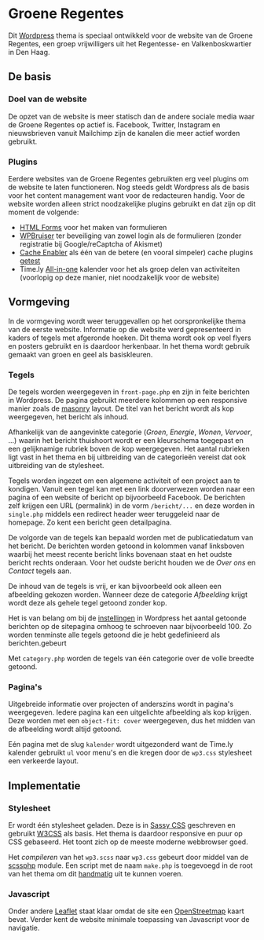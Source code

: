 # Groene Regentes

Dit [Wordpress](https://wordpress.org) thema is speciaal ontwikkeld voor de website van de Groene Regentes, een groep vrijwilligers uit het Regentesse- en Valkenboskwartier in Den Haag.

## De basis

### Doel van de website

De opzet van de website is meer statisch dan de andere sociale media waar de Groene Regentes op actief is. Facebook, Twitter, Instagram en nieuwsbrieven vanuit Mailchimp zijn de kanalen die meer actief worden gebruikt.

### Plugins

Eerdere websites van de Groene Regentes gebruikten erg veel plugins om de website te laten functioneren. Nog steeds geldt Wordpress als de basis voor het content management want voor de redacteuren handig. 	Voor de website worden alleen strict noodzakelijke plugins gebruikt en dat zijn op dit moment de volgende:
* [HTML Forms](https://wordpress.org/plugins/html-forms/) voor het maken van formulieren
* [WPBruiser](https://wordpress.org/plugins/goodbye-captcha/) ter beveiliging van zowel login als de formulieren (zonder registratie bij Google/reCaptcha of Akismet)
* [Cache Enabler](https://nl.wordpress.org/plugins/cache-enabler/) als één van de betere (en vooral simpeler) cache plugins [getest](https://www.designbombs.com/top-wordpress-caching-plugins-compared/)
* Time.ly [All-in-one](https://wordpress.org/plugins/all-in-one-event-calendar/) kalender voor het als groep delen van activiteiten (voorlopig op deze manier, niet noodzakelijk voor de website)


## Vormgeving

In de vormgeving wordt weer teruggevallen op het oorspronkelijke thema van de eerste website. Informatie op die website werd gepresenteerd in kaders of tegels met afgeronde hoeken. Dit thema wordt ook op veel flyers en posters gebruikt en is daardoor herkenbaar. In het thema wordt gebruik gemaakt van groen en geel als basiskleuren.

### Tegels

De tegels worden weergegeven in `front-page.php` en zijn in feite berichten in Wordpress. De pagina gebruikt meerdere kolommen op een responsive manier zoals de [masonry](https://w3bits.com/labs/css-masonry/) layout. De titel van het bericht wordt als kop weergegeven, het bericht als inhoud.

Afhankelijk van de aangevinkte categorie (*Groen*, *Energie*, *Wonen*, *Vervoer*, ...) waarin het bericht thuishoort wordt er een kleurschema toegepast en een gelijknamige rubriek boven de kop weergegeven. Het aantal rubrieken ligt vast in het thema en bij uitbreiding van de categorie&euml;n vereist dat ook uitbreiding van de stylesheet.

Tegels worden ingezet om een algemene activiteit of een project aan te kondigen. Vanuit een tegel kan met een link doorverwezen worden naar een pagina of een website of bericht op bijvoorbeeld Facebook. De berichten zelf krijgen een URL (permalink) in de vorm `/bericht/...` en deze worden in `single.php` middels een redirect header weer teruggeleid naar de homepage. Zo kent een bericht geen detailpagina.

De volgorde van de tegels kan bepaald worden met de publicatiedatum van het bericht. De berichten worden getoond in kolommen vanaf linksboven waarbij het meest recente bericht links bovenaan staat en het oudste bericht rechts onderaan. Voor het oudste bericht houden we de *Over ons* en *Contact* tegels aan.

De inhoud van de tegels is vrij, er kan bijvoorbeeld ook alleen een afbeelding gekozen worden. Wanneer deze de categorie *Afbeelding* krijgt wordt deze als gehele tegel getoond zonder kop.

Het is van belang om bij de [instellingen](/wp-admin/options-reading.php#posts_per_page) in Wordpress het aantal getoonde berichten op de sitepagina omhoog te schroeven naar bijvoorbeeld 100. Zo worden tenminste alle tegels getoond die je hebt gedefinieerd als berichten.gebeurt

Met `category.php` worden de tegels van één categorie over de volle breedte getoond.

### Pagina's

Uitgebreide informatie over projecten of anderszins wordt in pagina's weergegeven. Iedere pagina kan een uitgelichte afbeelding als kop krijgen. Deze worden met een `object-fit: cover` weergegeven, dus het midden van de afbeelding wordt altijd getoond.

Eén pagina met de slug `kalender` wordt uitgezonderd want de Time.ly kalender gebruikt `ul` voor menu's en die kregen door de `wp3.css` stylesheet een verkeerde layout.


## Implementatie

### Stylesheet

Er wordt &eacute;&eacute;n stylesheet geladen. Deze is in [Sassy CSS](https://sass-lang.com/) geschreven en gebruikt [W3CSS](https://www.w3schools.com/w3css/) als basis. Het thema is daardoor responsive en puur op CSS gebaseerd. Het toont zich op de meeste moderne webbrowser goed.

Het *compileren* van het `wp3.scss` naar `wp3.css` gebeurt door middel van de [scssphp](https://leafo.net/scssphp/) module. Een script met de naam `make.php` is toegevoegd in de root van het thema om dit [handmatig](/wp-content/themes/groeneregentes/make.php) uit te kunnen voeren.

### Javascript

Onder andere [Leaflet](https://leafletjs.com/) staat klaar omdat de site een [OpenStreetmap](https://www.openstreetmap.org/) kaart bevat. Verder kent de website minimale toepassing van Javascript voor de navigatie.

